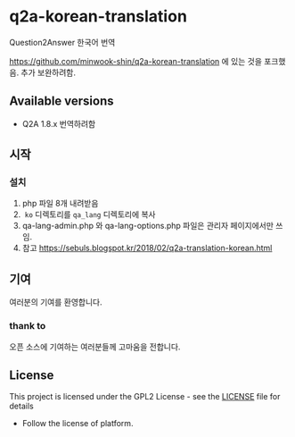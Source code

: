 # q2a-korean-translation

Question2Answer 한국어 번역

<https://github.com/minwook-shin/q2a-korean-translation> 에 있는 것을 포크했음. 추가 보완하려함.


## Available versions

* Q2A 1.8.x 번역하려함

## 시작

### 설치

1. php 파일 8개 내려받음
1.  ```ko``` 디렉토리를 ```qa_lang``` 디렉토리에 복사
1. qa-lang-admin.php 와 qa-lang-options.php 파일은 관리자 페이지에서만 쓰임.
1. 참고 https://sebuls.blogspot.kr/2018/02/q2a-translation-korean.html

## 기여

여러분의 기여를 환영합니다.

### thank to
오픈 소스에 기여하는 여러분들께 고마움을 전합니다.


## License

This project is licensed under the GPL2 License - see the [LICENSE]( 
LICENSE) file for details

* Follow the license of platform.

